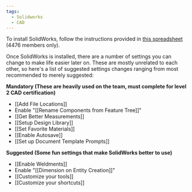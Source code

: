 ```yaml
---
tags:
  - Solidworks
  - CAD
---
```

To install SolidWorks, follow the instructions provided in [this spreadsheet](https://docs.google.com/spreadsheets/d/1AAJ7ueWqx_pui89ytcHOLbipR8hLAZMzIT-uO9koAL8/edit#gid=0) (4476 members only).

Once SolidWorks is installed, there are a number of settings you can change to make life easier later on. These are mostly unrelated to each other, so here's a list of suggested settings changes ranging from most recommended to merely suggested:

**Mandatory (These are heavily used on the team, must complete for level 2 CAD certification)**
- [[Add File Locations]]
- Enable "[[Rename Components from Feature Tree]]"
- [[Get Better Measurements]]
- [[Setup Design Library]]
- [[Set Favorite Materials]]
- [[Enable Autosave]]
- [[Set up Document Template Prompts]]

**Suggested (Some fun settings that make SolidWorks better to use)**
- [[Enable Weldments]]
- Enable "[[Dimension on Entity Creation]]"
- [[Customize your tools]]
- [[Customize your shortcuts]]